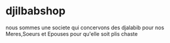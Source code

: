 # djilbabshop
nous sommes une societe qui concervons des djalabib pour nos Meres,Soeurs et Epouses pour qu'elle soit plis chaste
